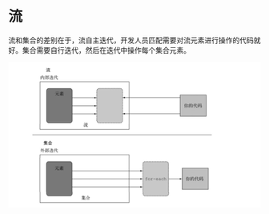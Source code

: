 # 流

流和集合的差别在于，流自主迭代，开发人员匹配需要对流元素进行操作的代码就好。集合需要自行迭代，然后在迭代中操作每个集合元素。

![image.png](../image/流的迭代.png)

